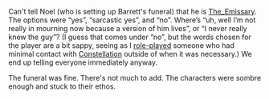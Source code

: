 Can't tell Noel (who is setting up Barrett's funeral) that he is [The_Emissary](The_Emissary.md). The options were “yes”, “sarcastic yes”, and “no”. Where’s “uh, well I’m not really in mourning now because a version of him lives”, or “I never really knew the guy”? (I guess that comes under “no”, but the words chosen for the player are a bit sappy, seeing as I [role-played](../Gameplay_Systems/Role-Playing.md) someone who had minimal contact with [Constellation](Constellation.md) outside of when it was necessary.)
	We end up telling everyone immediately anyway. 

The funeral was fine. There's not much to add. The characters were sombre enough and stuck to their ethos.

